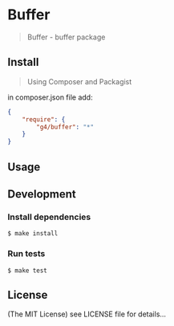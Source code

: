 Buffer
==========

> Buffer - buffer package

## Install

> Using Composer and Packagist

in composer.json file add:

```json
{
    "require": {
        "g4/buffer": "*"
    }
}
```

## Usage

## Development

### Install dependencies

    $ make install

### Run tests

    $ make test

## License

(The MIT License)
see LICENSE file for details...